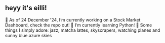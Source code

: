 ## heyy it's eilli!

🔭 As of 24 December '24, I’m currently working on a Stock Market Dashboard, check the repo out!
🌱 I’m currently learning Python!
🌹  Some things I simply adore: jazz, matcha lattes, skyscrapers, watching planes and sunny blue azure skies
<!--
**guccidoge/guccidoge** is a ✨ _special_ ✨ repository because its `README.md` (this file) appears on your GitHub profile.

Here are some ideas to get you started:

- 🔭 I’m currently working on ...
- 🌱 I’m currently learning ...
- 👯 I’m looking to collaborate on ...
- 🤔 I’m looking for help with ...
- 💬 Ask me about ...
- 📫 How to reach me: ...
- 😄 Pronouns: ...
- ⚡ Fun fact: ...
-->

